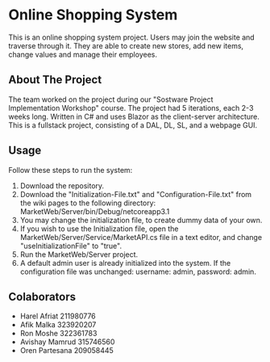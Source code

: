 # Online Shopping System
This is an online shopping system project. Users may join the website and traverse through it.
They are able to create new stores, add new items, change values and manage their employees.

## About The Project
The team worked on the project during our "Sostware Project Implementation Workshop" course.
The project had 5 iterations, each 2-3 weeks long. Written in C# and uses Blazor as the client-server architecture.
This is a fullstack project, consisting of a DAL, DL, SL, and a webpage GUI.

## Usage
Follow these steps to run the system:

1. Download the repository.
2. Download the "Initialization-File.txt" and "Configuration-File.txt" from the wiki pages to the following directory:
   MarketWeb/Server/bin/Debug/netcoreapp3.1
4. You may change the initialization file, to create dummy data of your own.
5. If you wish to use the Initialization file, open the MarketWeb/Server/Service/MarketAPI.cs file in a text editor, and change "useInitializationFile" to "true".
6. Run the MarketWeb/Server project.
7. A default admin user is already initialized into the system. If the configuration file was unchanged: username: admin, password: admin.

## Colaborators
- Harel Afriat 211980776
- Afik Malka 323920207
- Ron Moshe 322361783
- Avishay Mamrud 315746560
- Oren Partesana 209058445
